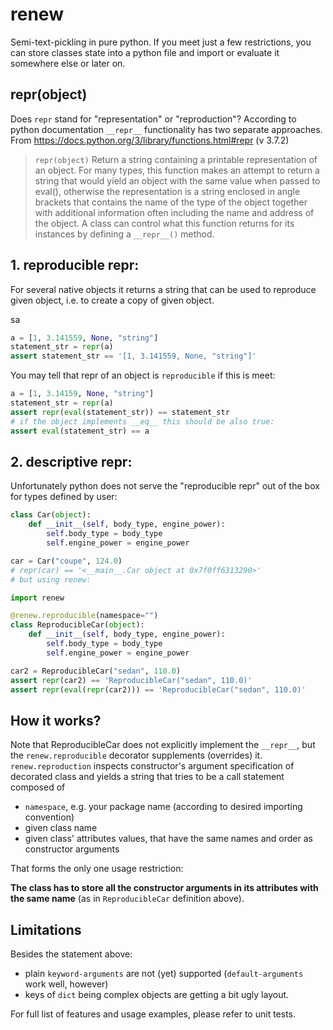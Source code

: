 # renew

Semi-text-pickling in pure python.
If you meet just a few restrictions, you can store classes
state into a python file and import or evaluate it somewhere 
else or later on. 

## repr(object)

Does `repr` stand for "representation" or "reproduction"?
According to python documentation `__repr__` functionality has two 
separate approaches. From https://docs.python.org/3/library/functions.html#repr (v 3.7.2)

> `repr(object)` Return a string containing a printable representation of an object. 
> For many types, this function makes an attempt to return a string 
> that would yield an object with the same value when passed to eval(), 
> otherwise the representation is a string enclosed in angle brackets 
> that contains the name of the type of the object together with 
> additional information often including the name and address of
> the object. A class can control what this function returns for
> its instances by defining a `__repr__()` method.


## 1. reproducible repr:
For several native objects it returns a string that can be used to reproduce given object, i.e. to 
create a copy of given object.

sa

```python
a = [1, 3.141559, None, "string"]
statement_str = repr(a)
assert statement_str == '[1, 3.141559, None, "string"]'

```

You may tell that repr of an object is `reproducible` if this is meet:

```python
a = [1, 3.14159, None, "string"]
statement_str = repr(a)
assert repr(eval(statement_str)) == statement_str
# if the object implements __eq__ this should be also true:
assert eval(statement_str) == a
``` 

## 2. descriptive repr:
Unfortunately python does not serve the "reproducible repr" out of the box
for types defined by user:

```python
class Car(object):
    def __init__(self, body_type, engine_power):
        self.body_type = body_type
        self.engine_power = engine_power

car = Car("coupe", 124.0)
# repr(car) == '<__main__.Car object at 0x7f0ff6313290>'
# but using renew:

import renew

@renew.reproducible(namespace="")
class ReproducibleCar(object):
    def __init__(self, body_type, engine_power):
        self.body_type = body_type
        self.engine_power = engine_power

car2 = ReproducibleCar("sedan", 110.0)
assert repr(car2) == 'ReproducibleCar("sedan", 110.0)'
assert repr(eval(repr(car2))) == 'ReproducibleCar("sedan", 110.0)'

```
## How it works?
Note that ReproducibleCar does not explicitly implement the `__repr__`, but the `renew.reproducible`
decorator supplements (overrides) it. 
`renew.reproduction` inspects constructor's argument specification 
of decorated class and yields a string that tries to be a call statement composed of 
* `namespace`, e.g. your package name (according to desired importing convention)
* given class name 
* given class' attributes values, that have the same names and order as constructor arguments

That forms the only one usage restriction:

**The class has to store all the constructor arguments in its attributes with the same 
name** (as in `ReproducibleCar` definition above).

## Limitations

Besides the statement above:
* plain `keyword-arguments` are not (yet) supported (`default-arguments` work well, however)
* keys of `dict` being complex objects are getting a bit ugly layout.

For full list of features and usage examples, please refer to unit tests.
